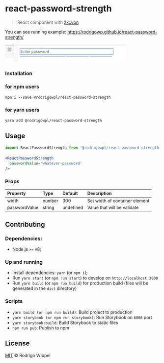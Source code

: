 # react-password-strength

> React component with [zxcvbn](https://github.com/dropbox/zxcvbn)

You can see running example: https://rodrigowp.github.io/react-password-strength/

![](https://github.com/RodrigoWP/react-password-strength/blob/master/example.gif)

### Installation

### for npm users
```console
npm i --save @rodrigowpl/react-password-strength
```

### for yarn users
```console
yarn add @rodrigowpl/react-password-strength
```

## Usage

```jsx
import ReactPasswordStrength from '@rodrigowpl/react-password-strength'

<ReactPasswordStrength
  passwordValue='whatever-password'
/>
```

### Props

| Property | Type | Default | Description |
|:---|:---|:---|:---|
| width | number | 300 | Set width of container element
| passwordValue | string | undefined | Value that will be validate

## Contributing

### Dependencies:

- Node.js `>=` v8;

### Up and running

- Install dependencies: `yarn` (or `npm i`);
- Run `yarn start` (or `npm run start`) to develop on `http://localhost:3000`
- Run `yarn build` (or `npm run build`) for production build (files will be generated in the `dist` directory)

### Scripts

- `yarn build (or npm run build)`: Build project to production
- `yarn storybook (or npm run storybook)`: Run Storybook on `6006` port
- `yarn storybook:build`: Build Storybook to static files
- `npm run pub`: Publish to npm

## License

[MIT](https://github.com/RodrigoWP/licenses/blob/master/LICENSE) &copy; Rodrigo Wippel

